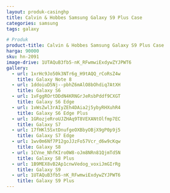 ```yaml
---
layout: produk-casinghp
title: Calvin & Hobbes Samsung Galaxy S9 Plus Case
categories: samsung
tags: galaxy

# Produk
product-title: Calvin & Hobbes Samsung Galaxy S9 Plus Case
harga: 90000
sku: hn-2091
image-drive: 1UTAQuB3fb5-nK_RFwmwiExdywZYJPWT6
gallery:
  - url: 1xrHc9Jo50k3NTr6g_H9tAQQ_rCoRsZ4w
    title: Galaxy Note 8
  - url: 1ddoiuD5Nj--pbhZ6mAlO8bOhdiq7AtXH
    title: Galaxy S6
  - url: 1vFggROrtDDdN4KRNGrJeRsbPddf9CXGT
    title: Galaxy S6 Edge
  - url: 1vWsZwl3rAIyZEh4DAia2j5ybyRHXuhR4
    title: Galaxy S6 Edge Plus
  - url: 1GRozjeRroUJZHAq9T8VEXANtOlfmp7EC
    title: Galaxy S7
  - url: 17fHKl5SxtDnufgeOXBbyOBjX9gP0p9j5
    title: Galaxy S7 Edge
  - url: 1wv0m6Nf7P12goJJzFo57Vcr_d6w9cKqw
    title: Galaxy S8
  - url: 1CVne_NhfKIro0W8-oJm8NRn81QjmTd5N
    title: Galaxy S8 Plus
  - url: 1B9MEX8vB2Ap1cnwVedog_voxiJmGIrRg
    title: Galaxy S9
  - url: 1UTAQuB3fb5-nK_RFwmwiExdywZYJPWT6
    title: Galaxy S9 Plus
---
```

